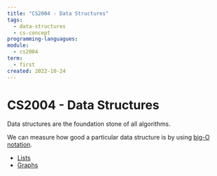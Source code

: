 ```yaml
---
title: "CS2004 - Data Structures"
tags:
  - data-structures
  - cs-concept
programming-languagues:
module:
  - cs2004
term:
  - first
created: 2022-10-24
---
```

# CS2004 - Data Structures
Data structures are the foundation stone of all algorithms.

We can measure how good a particular data structure is by using [big-O notation](notes/general/big-o-notation.md).

- [Lists](notes/general/lists.md)
- [Graphs](notes/general/graphs.md)